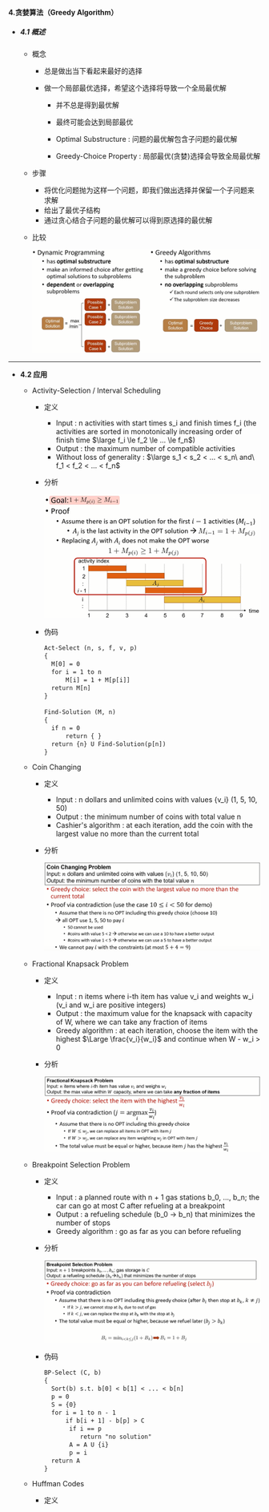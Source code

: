 #### 4.贪婪算法（Greedy Algorithm）

* ##### 4.1 概述

  * 概念

    * 总是做出当下看起来最好的选择

    * 做一个局部最优选择，希望这个选择将导致一个全局最优解

      * 并不总是得到最优解

      * 最终可能会达到局部最优

        

      * Optimal Substructure : 问题的最优解包含子问题的最优解

      * Greedy-Choice Property : 局部最优(贪婪)选择会导致全局最优解

  * 步骤

    * 将优化问题抛为这样一个问题，即我们做出选择并保留一个子问题来求解
    * 给出了最优子结构
    * 通过贪心结合子问题的最优解可以得到原选择的最优解

  * 比较

    ![avatar](./images/u41_compare.png)

---

* **4.2 应用**

  * Activity-Selection / Interval Scheduling

    * 定义

      * Input : n activities with start times s_i and finish times f_i (the activities are sorted in monotonically increasing order of finish time $\large f_i \le f_2 \le ... \le f_n$​)
      * Output : the maximum number of compatible activities
      * Without loss of generality : $\large s_1 < s_2 < ... < s_n\ and\ f_1 < f_2 < ... < f_n$​

    * 分析

      ![avatar](./images/u42_Activity_Selection_analysis.png)

    * 伪码

      ```pseudocode
      Act-Select (n, s, f, v, p)
      {
      	M[0] = 0
      	for i = 1 to n
      		M[i] = 1 + M[p[i]]
      	return M[n]
      }
      
      Find-Solution (M, n)
      {
      	if n = 0
      		return { }
      	return {n} U Find-Solution(p[n])
      }
      ```

  * Coin Changing

    * 定义

      * Input : n dollars and unlimited coins with values {v_i} (1, 5, 10, 50)
      * Output : the minimum number of coins with total value n
      * Cashier's algorithm : at each iteration, add the coin with the largest value no more than the current total

    * 分析

      ![avatar](./images/u42_Coin_Changing_Analysis.png)

  * Fractional Knapsack Problem

    * 定义

      * Input : n items where i-th item has value v_i and weights w_i (v_i and w_i are positive integers)
      * Output : the maximum value for the knapsack with capacity of W, where we can take any fraction of items
      * Greedy algorithm : at each iteration, choose the item with the highest $\Large \frac{v_i}{w_i}$​​ and continue when W - w_i > 0

    * 分析

      ![avatar](./images/u42_Fractional_Knapsack_Analysis.png)

  * Breakpoint Selection Problem

    * 定义

      * Input : a planned route with n + 1 gas stations b_0, ..., b_n; the car can go at most C after refueling at a breakpoint
      * Output : a refueling schedule (b_0 -> b_n) that minimizes the number of stops
      * Greedy algorithm : go as far as you can before refueling

    * 分析

      ![avatar](./images/u42_Breakpoint_Selection_Analysis.png)

    * 伪码

      ```pseudocode
      BP-Select (C, b)
      {
      	Sort(b) s.t. b[0] < b[1] < ... < b[n]
      	p = 0
      	S = {0}
      	for i = 1 to n - 1
      		if b[i + 1] - b[p] > C
      		 if i == p
      		 	return "no solution"
      		 A = A U {i}
      		 p = i
      	return A
      }
      ```

  * Huffman Codes
    * 定义































